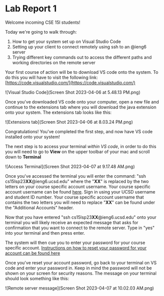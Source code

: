 # Lab Report 1
Welcome incoming CSE 15l students!

Today we're going to walk through:
1. How to get your system set up on Visual Studio Code
2. Setting up your client to connect remotely using ssh to an @ieng6 server
3. Trying different key commands out to access the different paths and working directories on the remote server

Your first course of action will be to download VS code onto the system. 
To do this you will have to visit the following link:[https://code.visualstudio.com/](https://code.visualstudio.com/)



![Visual Studio Code](Screen Shot 2023-04-06 at 5.48.13 PM.png)



Once you've downloaded VS code onto your computer, open a new file and continue to the extensions tab where you will download the java extension
onto your system. The extensions tab looks like this: 


![Extensions tab](Screen Shot 2023-04-06 at 8.03.24 PM.png)


Congratulations! You've completed the first step, and now have VS code installed onto your system!

The next step is to access your terminal *within VS code*, in order to do this you will need to go to **View** on the upper toolbar of your mac and
scroll down to **Terminal**


![Access Terminal](Screen Shot 2023-04-07 at 9.17.48 AM.png)


Once you've accessed the terminal you will enter the command: "ssh cs15lsp23**XX**@ieng6.ucsd.edu" where the "**XX**" is replaced by the two letters
on your course specific account username. Your course specific account username can be found [here](https://sdacs.ucsd.edu/~icc/index.php). Sign in 
using your UCSD username and student ID number. Your course specific account username that contains the two letters you will need to replace "**XX**" 
can be found under the "Additional Accounts" header. 

Now that you have entered "ssh cs15lsp23**XX**@ieng6.ucsd.edu" onto your terminal you will likely receive an expected message that asks for confirmation
that you want to connect to the remote server. Type in "yes" into your terminal and then press enter. 

The system will then cue you to enter your password for your course specific account. [Instructions on how to reset your password for your account can
be found here](https://drive.google.com/file/d/17IDZn8Qq7Q0RkYMxdiIR0o6HJ3B5YqSW/view)

Once you've reset your account password, go back to your terminal on VS code and enter your password in. Keep in mind the password will not be shown 
on your screen for security reasons. The message on your terminal should look something like this: 


![Remote server message](Screen Shot 2023-04-07 at 10.02.03 AM.png)
